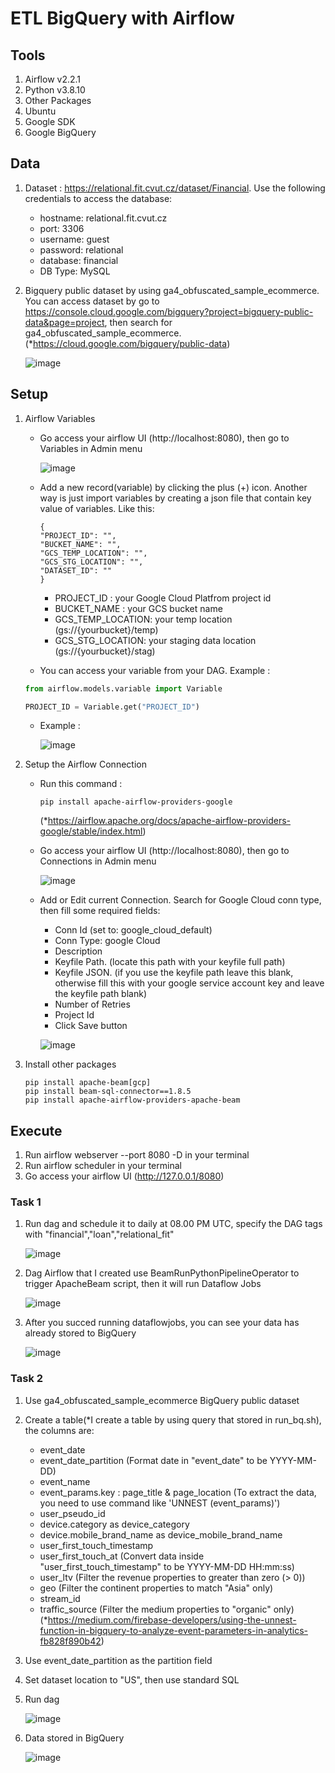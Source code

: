 # ETL BigQuery with Airflow

## Tools
1) Airflow v2.2.1
2) Python v3.8.10
3) Other Packages
4) Ubuntu
5) Google SDK
6) Google BigQuery
   
## Data
1) Dataset : https://relational.fit.cvut.cz/dataset/Financial. 
   Use the following credentials to access the database:
    - hostname: relational.fit.cvut.cz
    - port: 3306
    - username: guest
    - password: relational
    - database: financial
    - DB Type: MySQL
2) Bigquery public dataset by using ga4_obfuscated_sample_ecommerce. You can access dataset by go to https://console.cloud.google.com/bigquery?project=bigquery-public-data&page=project, then search for ga4_obfuscated_sample_ecommerce. (*https://cloud.google.com/bigquery/public-data)

   ![image](https://user-images.githubusercontent.com/38213112/143887599-c3ab6670-6613-478f-a115-f6bf82ff82fc.png)

## Setup
1) Airflow Variables 
   -  Go access your airflow UI (http://localhost:8080), then go to Variables in Admin menu
      
      ![image](https://user-images.githubusercontent.com/38213112/143734679-a2e457ef-b5f3-402d-9151-fc37eca9f972.png)

   -  Add a new record(variable) by clicking the plus (+) icon. Another way is just import variables by creating a json file that contain key value of variables. Like this:
      ```
      {
      "PROJECT_ID": "",
      "BUCKET_NAME": "",
      "GCS_TEMP_LOCATION": "",
      "GCS_STG_LOCATION": "",
      "DATASET_ID": ""
      }
      ```
       -  PROJECT_ID : your Google Cloud Platfrom project id
       -  BUCKET_NAME : your GCS bucket name
       -  GCS_TEMP_LOCATION: your temp location (gs://{yourbucket}/temp)
       -  GCS_STG_LOCATION: your staging data location (gs://{yourbucket}/stag)
   -  You can access your variable from your DAG. Example :
   ```python
   from airflow.models.variable import Variable

   PROJECT_ID = Variable.get("PROJECT_ID")
   ```
   -  Example :
      
      ![image](https://user-images.githubusercontent.com/38213112/143734393-1c014f0e-0887-4004-82bb-74d205336ffc.png)

2) Setup the Airflow Connection 
   -  Run this command : 
      ```
      pip install apache-airflow-providers-google
      ```
      (*https://airflow.apache.org/docs/apache-airflow-providers-google/stable/index.html)
   -  Go access your airflow UI (http://localhost:8080), then go to Connections in Admin menu
   
      ![image](https://user-images.githubusercontent.com/38213112/143735271-d6e9ee38-c5ac-488a-94e3-7eeffefb18aa.png)

   -  Add or Edit current Connection. Search for Google Cloud conn type, then fill some required fields:
      -  Conn Id (set to: google_cloud_default)
      -  Conn Type: google Cloud
      -  Description
      -  Keyfile Path. (locate this path with your keyfile full path)
      -  Keyfile JSON. (if you use the keyfile path leave this blank, otherwise fill this with your google service account key and leave the keyfile path blank)
      -  Number of Retries
      -  Project Id
      -  Click Save button
      
      ![image](https://user-images.githubusercontent.com/38213112/143736053-4cae6351-272e-4fd2-a9de-466c50fcd57c.png)

3) Install other packages 
    ```
    pip install apache-beam[gcp]
    pip install beam-sql-connector==1.8.5
    pip install apache-airflow-providers-apache-beam
    ```
## Execute
1) Run airflow webserver --port 8080 -D in your terminal 
2) Run airflow scheduler in your terminal 
3) Go access your airflow UI (http://127.0.0.1/8080)
   
### Task 1
1) Run dag and schedule it to daily at 08.00 PM UTC, specify the DAG tags with "financial","loan","relational_fit"

   ![image](https://user-images.githubusercontent.com/38213112/143780470-2395508f-5870-4dab-bb38-4617f57e0c54.png)

2) Dag Airflow that I created use BeamRunPythonPipelineOperator to trigger ApacheBeam script, then it will run Dataflow Jobs

   ![image](https://user-images.githubusercontent.com/38213112/143780555-d228a661-5b95-419b-a6d6-58a94f3248a8.png)
   
3) After you succed running dataflowjobs, you can see your data has already stored to BigQuery

   ![image](https://user-images.githubusercontent.com/38213112/143780610-b2c9b9eb-1296-43d2-a56f-9d0ffe317a9f.png)

### Task 2
1) Use ga4_obfuscated_sample_ecommerce BigQuery public dataset 
2) Create a table(*I create a table by using query that stored in run_bq.sh), the columns are:
   - event_date
   - event_date_partition (Format date in "event_date" to be YYYY-MM-DD)
   - event_name
   - event_params.key : page_title & page_location (To extract the data, you need to use command like 'UNNEST (event_params)') 
   - user_pseudo_id
   - device.category as device_category
   - device.mobile_brand_name as device_mobile_brand_name
   - user_first_touch_timestamp
   - user_first_touch_at (Convert data inside "user_first_touch_timestamp" to be YYYY-MM-DD HH:mm:ss)
   - user_ltv (Filter the revenue properties to greater than zero (> 0))
   - geo (Filter the continent properties to match "Asia" only)
   - stream_id
   - traffic_source (Filter the medium properties to "organic" only)
(*https://medium.com/firebase-developers/using-the-unnest-function-in-bigquery-to-analyze-event-parameters-in-analytics-fb828f890b42)
3) Use event_date_partition as the partition field
4) Set dataset location to "US", then use standard SQL 
5) Run dag 
 
   ![image](https://user-images.githubusercontent.com/38213112/143898013-7621b1e2-d77d-48f6-bdde-a9f6ec248cf1.png)
   
6) Data stored in BigQuery
  
   ![image](https://user-images.githubusercontent.com/38213112/143899219-335d0a8c-2305-406d-987e-88427b340383.png)

  
